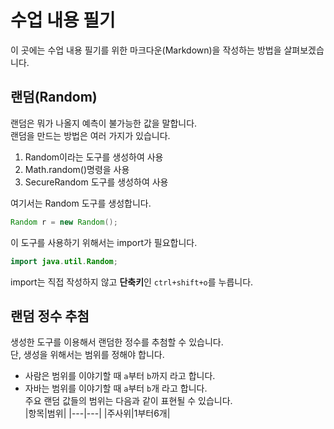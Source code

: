 # 수업 내용 필기
이 곳에는 수업 내용 필기를 위한 마크다운(Markdown)을 작성하는 방법을 살펴보겠습니다.
## 랜덤(Random)  
랜덤은 뭐가 나올지 예측이 불가능한 값을 말합니다.  
랜덤을 만드는 방법은 여러 가지가 있습니다.  

1. Random이라는 도구를 생성하여 사용
2. Math.random()명령을 사용
3. SecureRandom 도구를 생성하여 사용

여기서는 Random 도구를 생성합니다.  
```java
Random r = new Random();
```  
이 도구를 사용하기 위해서는 import가 필요합니다.  
```java
import java.util.Random;
```
import는 직접 작성하지 않고 **단축키**인 `ctrl+shift+o`를 누릅니다.  
## 랜덤 정수 추첨  
생성한 도구를 이용해서 랜덤한 정수를 추첨할 수 있습니다.  
단, 생성을 위해서는 범위를 정해야 합니다.  

-  사람은 범위를 이야기할 때 `a`부터 `b`까지 라고 합니다.  
-  자바는 범위를 이야기할 때 `a`부터 `b`개 라고 합니다.  
 주요 랜덤 값들의 범위는 다음과 같이 표현될 수 있습니다.  
 |항목|범위|
|---|---|
|주사위|1부터6개|  
